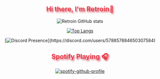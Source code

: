 <h2 align="center" style="color:#e63946;text-shadow: 3px 4px 4px rgba(205, 50, 70, 0.7);">Hi there, I'm Retroin👋</h2>

<div align="center">
  
![Retroin GitHub stats](https://github-readme-stats.vercel.app/api?username=xRetroinx&show_icons=true&theme=midnight-purple)

[![Top Langs](https://github-readme-stats.vercel.app/api/top-langs/?username=xRetroinx&theme=midnight-purple)](https://github.com/anuraghazra/github-readme-stats)

[![Discord Presence](https://lanyard-profile-readme.vercel.app/api/578857884650307584?theme=light&bg=000000&animated=false&hideDiscrim=true&borderRadius=30px&hideStatus=true&idleMessage=Probably%20doing%20something%20else...)](https://discord.com/users/578857884650307584)  
</div>

<h2 align="center" style="color:#e63946;text-shadow: 3px 4px 4px rgba(205, 50, 70, 0.7);">Spotify Playing 🎧</h2>
<div align="center">
  
[![spotify-github-profile](https://spotify-github-profile.vercel.app/api/view?uid=314ubqcugkircvgbrbc6xtltvpye&cover_image=true&theme=novatorem&bar_color=5908aa&bar_color_cover=false)](https://spotify-github-profile.vercel.app/api/view?uid=314ubqcugkircvgbrbc6xtltvpye&redirect=true)
</div>
